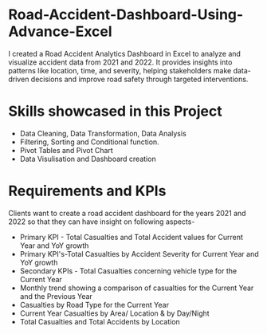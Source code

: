 # Road-Accident-Dashboard-Using-Advance-Excel
I created a Road Accident Analytics Dashboard in Excel to analyze and visualize accident data from 2021 and 2022. It provides insights into patterns like location, time, and severity, helping stakeholders make data-driven decisions and improve road safety through targeted interventions.


# Skills showcased in this Project
* Data Cleaning, Data Transformation, Data Analysis
* Filtering, Sorting and Conditional function.
* Pivot Tables and Pivot Chart
* Data Visulisation and Dashboard creation


# Requirements and KPIs
Clients want to create a road accident dashboard for the years 2021 and 2022 so that they can have insight on following aspects-

* Primary KPI - Total Casualties and Total Accident values for Current Year and YoY growth
* Primary KPI's-Total Casualties by Accident Severity for Current Year and YoY growth
* Secondary KPIs - Total Casualties concerning vehicle type for the Current Year
* Monthly trend showing a comparison of casualties for the Current Year and the Previous Year
* Casualties by Road Type for the Current Year
* Current Year Casualties by Area/ Location & by Day/Night
* Total Casualties and Total Accidents by Location
